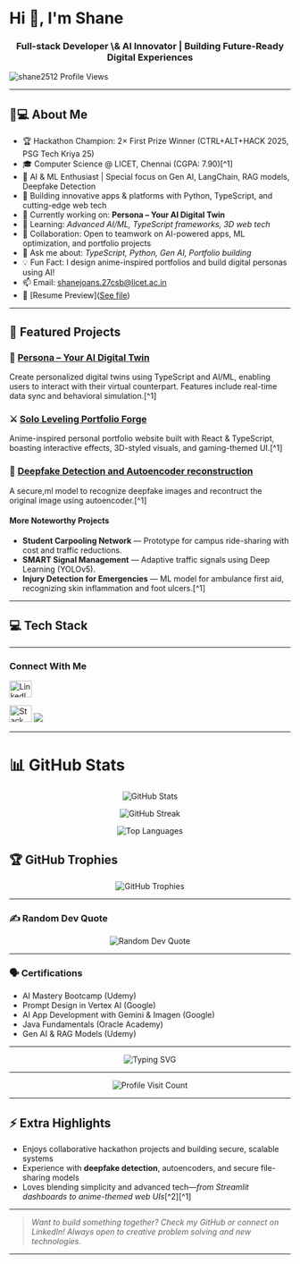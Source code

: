 
# Hi 👋, I'm Shane

<h3 align="center">Full-stack Developer \& AI Innovator | Building Future-Ready Digital Experiences</h3>

<p align="left">
  <img src="https://komarev.com/ghpvc/?username=shane2512&label=Profile%20views&color=0e75b6&style=flat" alt="shane2512 Profile Views" />
</p>

***

## 👨💻 About Me

- 🏆 Hackathon Champion: 2× First Prize Winner (CTRL+ALT+HACK 2025, PSG Tech Kriya 25)
- 🎓 Computer Science @ LICET, Chennai (CGPA: 7.90)[^1]
- 🤖 AI \& ML Enthusiast | Special focus on Gen AI, LangChain, RAG models, Deepfake Detection
- 💪 Building innovative apps \& platforms with Python, TypeScript, and cutting-edge web tech
- 🔧 Currently working on: **Persona – Your AI Digital Twin**
- 🌱 Learning: *Advanced AI/ML, TypeScript frameworks, 3D web tech*
- 👯 Collaboration: Open to teamwork on AI-powered apps, ML optimization, and portfolio projects
- 💬 Ask me about: *TypeScript, Python, Gen AI, Portfolio building*
- 💡 Fun Fact: I design anime-inspired portfolios and build digital personas using AI!
- 📫 Email: shanejoans.27csb@licet.ac.in
- 📄 [Resume Preview]([See file](https://drive.google.com/file/d/1EWi2Q2ffarRCuEF77_HHAEIaHTtOinYb/view?usp=sharing))

***

## 🚀 Featured Projects

### 🤖 [Persona – Your AI Digital Twin](https://github.com/shane2512/Persona-Your_AI_Digital_Twin)

Create personalized digital twins using TypeScript and AI/ML, enabling users to interact with their virtual counterpart. Features include real-time data sync and behavioral simulation.[^1]

### ⚔️ [Solo Leveling Portfolio Forge](https://github.com/shane2512/solo-leveling-portfolio-forge)

Anime-inspired personal portfolio website built with React \& TypeScript, boasting interactive effects, 3D-styled visuals, and gaming-themed UI.[^1]

### 📁 [Deepfake Detection and Autoencoder reconstruction](https://github.com/shane2512/Deepfake)

A secure,ml model to recognize deepfake images and recontruct the original image using autoencoder.[^1]

#### More Noteworthy Projects

- **Student Carpooling Network** — Prototype for campus ride-sharing with cost and traffic reductions.
- **SMART Signal Management** — Adaptive traffic signals using Deep Learning (YOLOv5).
- **Injury Detection for Emergencies** — ML model for ambulance first aid, recognizing skin inflammation and foot ulcers.[^1]

***

## 💻 Tech Stack


***

<h3 align="left">Connect With Me</h3>

<p align="left">
  <a href="https://linkedin.com/in/sj1225" target="blank"><img src="https://raw.githubusercontent.com/rahuldkjain/github-profile-readme-generator/master/src/images/icons/Social/linked-in-alt.svg" alt="LinkedIn" height="30" width="40" /></a>
 
  <a href="https://stackoverflow.com/users/shane2512" target="blank"><img src="https://raw.githubusercontent.com/rahuldkjain/github-profile-readme-generator/master/src/images/icons/Social/stack-overflow.svg" alt="Stack Overflow" height="30" width="40"></a>
  <a href="https://github.com/shane2512" target="blank"><img src="https://img.shields.io/badge/GitHub-shane2512-black?style=for-the-badge&logo=github"></a>
</p>

***

# 📊 GitHub Stats

<p align="center">
  <img src="https://github-readme-stats.vercel.app/api?username=shane2512&theme=tokyonight&hide_border=false&include_all_commits=true&count_private=true" alt="GitHub Stats" />
</p>
<p align="center">
  <img src="https://github-readme-streak-stats.herokuapp.com/?user=shane2512&theme=tokyonight&hide_border=false" alt="GitHub Streak" />
</p>
<p align="center">
  <img src="https://github-readme-stats.vercel.app/api/top-langs/?username=shane2512&theme=tokyonight&hide_border=false&include_all_commits=true&count_private=true&layout=compact" alt="Top Languages" />
</p>

## 🏆 GitHub Trophies

<p align="center">
  <img src="https://github-profile-trophy.vercel.app/?username=shane2512&theme=tokyonight&no-frame=false&no-bg=false&margin-w=4" alt="GitHub Trophies" />
</p>

***

### ✍️ Random Dev Quote

<p align="center">
  <img src="https://quotes-github-readme.vercel.app/api?type=horizontal&theme=tokyonight" alt="Random Dev Quote" />
</p>

***



### 🗣️ Certifications

- AI Mastery Bootcamp (Udemy)
- Prompt Design in Vertex AI (Google)
- AI App Development with Gemini \& Imagen (Google)
- Java Fundamentals (Oracle Academy)
- Gen AI \& RAG Models (Udemy)

***

<!-- Animated typing effect -->

<p align="center">
  <img src="https://readme-typing-svg.herokuapp.com?font=Fira+Code&pause=1000&color=58A6FF&center=true&vCenter=true&width=435&lines=Full+Stack+Developer;AI+Enthusiast;Machine Learning +Expert;Python+Developer;Always+Learning+New+Technologies" alt="Typing SVG" />
</p>

***

<p align="center">
  <img src="https://visitcount.itsvg.in/api?id=shane2512&icon=2&color=6" alt="Profile Visit Count" />
</p>

***

## ⚡ Extra Highlights

- Enjoys collaborative hackathon projects and building secure, scalable systems
- Experience with **deepfake detection**, autoencoders, and secure file-sharing models
- Loves blending simplicity and advanced tech—*from Streamlit dashboards to anime-themed web UIs*[^2][^1]

***

> *Want to build something together? Check my GitHub or connect on LinkedIn! Always open to creative problem solving and new technologies.*

***



[^23]: https://xnf.eup.mybluehost.me/taskop-modules/

